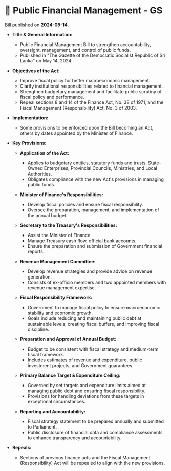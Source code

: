 # 📄  Public Financial Management - GS

Bill published on **2024-05-14**.

- **Title & General Information:**
  - Public Financial Management Bill to strengthen accountability, oversight, management, and control of public funds.
  - Published in "The Gazette of the Democratic Socialist Republic of Sri Lanka" on May 14, 2024.
  
- **Objectives of the Act:**
  - Improve fiscal policy for better macroeconomic management.
  - Clarify institutional responsibilities related to financial management.
  - Strengthen budgetary management and facilitate public scrutiny of fiscal policy and performance.
  - Repeal sections 8 and 14 of the Finance Act, No. 38 of 1971, and the Fiscal Management (Responsibility) Act, No. 3 of 2003.

- **Implementation:**
  - Some provisions to be enforced upon the Bill becoming an Act, others by dates appointed by the Minister of Finance.

- **Key Provisions:**
  - **Application of the Act:**
    - Applies to budgetary entities, statutory funds and trusts, State-Owned Enterprises, Provincial Councils, Ministries, and Local Authorities.
    - Obligates compliance with the new Act's provisions in managing public funds.
  
  - **Minister of Finance's Responsibilities:**
    - Develop fiscal policies and ensure fiscal responsibility.
    - Oversee the preparation, management, and implementation of the annual budget.

  - **Secretary to the Treasury's Responsibilities:**
    - Assist the Minister of Finance.
    - Manage Treasury cash flow, official bank accounts.
    - Ensure the preparation and submission of Government financial reports.

  - **Revenue Management Committee:**
    - Develop revenue strategies and provide advice on revenue generation.
    - Consists of ex-officio members and two appointed members with revenue management expertise.

  - **Fiscal Responsibility Framework:**
    - Government to manage fiscal policy to ensure macroeconomic stability and economic growth.
    - Goals include reducing and maintaining public debt at sustainable levels, creating fiscal buffers, and improving fiscal discipline.

  - **Preparation and Approval of Annual Budget:**
    - Budget to be consistent with fiscal strategy and medium-term fiscal framework.
    - Includes estimates of revenue and expenditure, public investment projects, and Government guarantees.

  - **Primary Balance Target & Expenditure Ceiling:**
    - Governed by set targets and expenditure limits aimed at managing public debt and ensuring fiscal responsibility.
    - Provisions for handling deviations from these targets in exceptional circumstances.

  - **Reporting and Accountability:**
    - Fiscal strategy statement to be prepared annually and submitted to Parliament.
    - Public disclosure of financial data and compliance assessments to enhance transparency and accountability.

- **Repeals:**
  - Sections of previous finance acts and the Fiscal Management (Responsibility) Act will be repealed to align with the new provisions.
